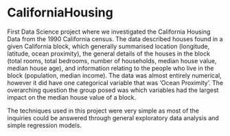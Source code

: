 # CaliforniaHousing

First Data Science project where we investigated the California Housing Data from the 1990 California census. The data described houses found in a given California block, which generally summarised location (longitude, latitude, ocean proximity), the general details of the houses in the block (total rooms, total bedrooms, number of households, median house value, median house age), and information relating to the people who live in the block (population, median income). The data was almost entirely numerical, however it did have one categorical variable that was ‘Ocean Proximity’. The overarching question the group posed was which variables had the largest impact on the median house value of a block. 

The techniques used in this project were very simple as most of the inquiries could be answered through general exploratory data analysis and simple regression models.
